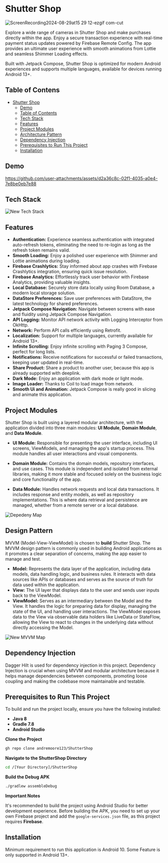 # Shutter Shop

![ScreenRecording2024-08-29at15 29 12-ezgif com-cut](https://github.com/user-attachments/assets/ea5546c8-debf-4303-b5fa-85eac9c56ffc)

Explore a wide range of cameras in Shutter Shop and make purchases directly within the app. Enjoy a secure transaction experience with real-time payment status updates powered by Firebase Remote Config. The app provides an ultimate user experience with smooth animations from Lottie and seamless Shimmer Loading effects.

Built with Jetpack Compose, Shutter Shop is optimized for modern Android experiences and supports multiple languages, available for devices running Android 13+.

## Table of Contens
- [Shutter Shop](#shutter-shop)
  * [Demo](#demo)
  * [Table of Contents](#table-of-contens)
  * [Tech Stack](#tech-stack)
  * [Features](#features)
  * [Project Modules](#project-modules)
  * [Architecture Pattern](#architecture-pattern)
  * [Dependency Injection](#dependency-injection)
  * [Prerequisites to Run This Project](#prerequisites-to-run-this-project)
  * [Installation](#installation)


## Demo

https://github.com/user-attachments/assets/d2a36c8c-02f1-4035-a0e4-7e8be0eb7e88

## Tech Stack

![New Tech Stack](https://github.com/user-attachments/assets/4f3172d7-a4b5-4deb-9792-adca20bc8cad)


## Features

- **Authentication:** Experience seamless authentication with integrated auto-refresh tokens, eliminating the need to re-login as long as the refresh token remains valid.
- **Smooth Loading:** Enjoy a polished user experience with Shimmer and Lottie animations during loading.
- **Firebase Crashlytics:** Stay informed about app crashes with Firebase Crashlytics integration, ensuring quick issue resolution.
- **Firebase Analytics:** Effortlessly track user behavior with Firebase Analytics, providing valuable insights.
- **Local Database:** Securely store data locally using Room Database, a modern local storage solution.
- **DataStore Preferences:** Save user preferences with DataStore, the latest technology for shared preferences.
- **Jetpack Compose Navigation:** Navigate between screens with ease and fluidity using Jetpack Compose Navigation.
- **API Logging:** Monitor API network activity with Logging Interceptor from OkHttp.
- **Network:** Perform API calls efficiently using Retrofit.
- **Localization:** Support for multiple languages, currently available for Android 13+.
- **Infinite Scrolling:** Enjoy infinite scrolling with Paging 3 Compose, perfect for long lists.
- **Notifications:** Receive notifications for successful or failed transactions, keeping user updated in real-time.
- **Share Product:** Share a product to another user, because this app is already supported with deeplink.
- **Dark Mode:** Enjoy an application with dark mode or light mode.
- **Image Loader:** Thanks to Coil to load image from network.
- **Smooth Ui and Animation:** Jetpack Compose is really good in slicing and animate this application.
  
## Project Modules

Shutter Shop is built using a layered modular architecture, with the application divided into three main modules: **UI Module**, **Domain Module**, and **Data Module**.

- **UI Module:** Responsible for presenting the user interface, including UI screens, ViewModels, and managing the app's startup process. This module handles all user interactions and visual components.

- **Domain Module:** Contains the domain models, repository interfaces, and use cases. This module is independent and isolated from external libraries, making it more stable and focused solely on the business logic and core functionality of the app.

- **Data Module:** Handles network requests and local data transactions. It includes response and entity models, as well as repository implementations. This is where data retrieval and persistence are managed, whether from a remote server or a local database.

![Depedeny Map](https://github.com/user-attachments/assets/771809fd-d2d3-4c19-af42-6ab2a57e1169)

## Design Pattern

MVVM (Model-View-ViewModel) is chosen to **build** Shutter Shop. The MVVM design pattern is commonly used in building Android applications as it promotes a clear separation of concerns, making the app easier to manage and test.

- **Model:** Represents the data layer of the application, including data models, data handling logic, and business rules. It interacts with data sources like APIs or databases and serves as the source of truth for data used within the application.
- **View:** The UI layer that displays data to the user and sends user inputs back to the ViewModel.
- **ViewModel:** Serves as an intermediary between the Model and the View. It handles the logic for preparing data for display, managing the state of the UI, and handling user interactions. The ViewModel exposes data to the View via observable data holders like LiveData or StateFlow, allowing the View to react to changes in the underlying data without directly accessing the Model.

![New MVVM Map](https://github.com/user-attachments/assets/d6846abc-5398-4e4e-95ef-d932605db052)


## Dependency Injection

Dagger Hilt is used for dependency injection in this project. Dependency Injection is crucial when using MVVM and modular architecture because it helps manage dependencies between components, promoting loose coupling and making the codebase more maintainable and testable.

## Prerequisites to Run This Project
To build and run the project locally, ensure you have the following installed:
- **Java 8**
- **Gradle 7.8**
- **Android Studio**

**Clone the Project**
```bash
gh repo clone andremoore123/ShutterShop
```

**Navigate to the ShutterShop Directory**
```bash
cd /[Your Directory]/ShutterShop
```

**Build the Debug APK**
```bash
./gradlew assembleDebug
```

**Important Notes**

It's recommended to build the project using Android Studio for better development experience. Before building the APK, you need to set up your own Firebase project and add the `google-services.json` file, as this project requires **Firebase**.


## Installation

Minimum requirement to run this application is Android 10. Some Feature is only supported in Android 13+.
    
